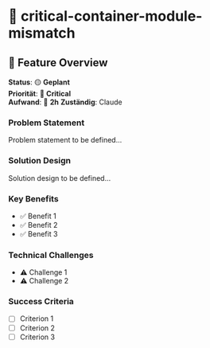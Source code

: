 # 🎯 critical-container-module-mismatch

## 🎯 **Feature Overview**

**Status**: 🟡 **Geplant**  
**Priorität**: 🚨 **Critical**  
**Aufwand**: 📅 **2h**
**Zuständig**: Claude  

### **Problem Statement**
Problem statement to be defined...

### **Solution Design** 
Solution design to be defined...

### **Key Benefits**
- ✅ Benefit 1
- ✅ Benefit 2  
- ✅ Benefit 3

### **Technical Challenges**
- ⚠️ Challenge 1
- ⚠️ Challenge 2

### **Success Criteria**
- [ ] Criterion 1
- [ ] Criterion 2
- [ ] Criterion 3
